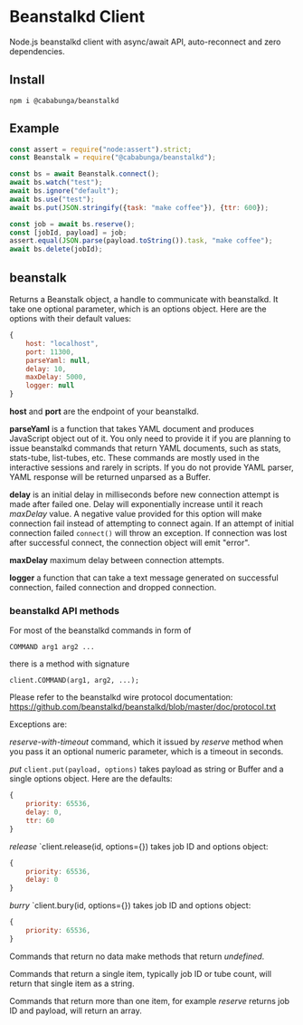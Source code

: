 # Beanstalkd Client

Node.js beanstalkd client with async/await API, auto-reconnect and zero dependencies.

## Install

    npm i @cababunga/beanstalkd

## Example

```javascript
const assert = require("node:assert").strict;
const Beanstalk = require("@cababunga/beanstalkd");

const bs = await Beanstalk.connect();
await bs.watch("test");
await bs.ignore("default");
await bs.use("test");
await bs.put(JSON.stringify({task: "make coffee"}), {ttr: 600});

const job = await bs.reserve();
const [jobId, payload] = job;
assert.equal(JSON.parse(payload.toString()).task, "make coffee");
await bs.delete(jobId);
```

## beanstalk

Returns a Beanstalk object, a handle to communicate with beanstalkd. It take one optional parameter, which is an options object. Here are the options with their default values:

```javascript
{
    host: "localhost",
    port: 11300,
    parseYaml: null,
    delay: 10,
    maxDelay: 5000,
    logger: null
}
```

**host** and **port** are the endpoint of your beanstalkd.

**parseYaml** is a function that takes YAML document and produces JavaScript object out of it.
You only need to provide it if you are planning to issue beanstalkd commands that return YAML
documents, such as stats, stats-tube, list-tubes, etc. These commands are mostly used in the interactive sessions and rarely in scripts. If you do not provide YAML parser, YAML response will be returned unparsed as a Buffer.

**delay** is an initial delay in milliseconds before new connection attempt is made after failed one. Delay will exponentially increase until it reach *maxDelay* value. A negative value provided for this option will make connection fail instead of attempting to connect again. If an attempt of initial connection failed `connect()` will throw an exception. If connection was lost after successful connect, the connection object will emit "error".

**maxDelay** maximum delay between connection attempts.

**logger** a function that can take a text message generated on successful connection, failed connection and dropped connection.


### beanstalkd API methods

For most of the beanstalkd commands in form of

    COMMAND arg1 arg2 ...

there is a method with signature

    client.COMMAND(arg1, arg2, ...);

Please refer to the beanstalkd wire protocol documentation:
https://github.com/beanstalkd/beanstalkd/blob/master/doc/protocol.txt

Exceptions are:

*reserve-with-timeout* command, which it issued by *reserve* method when you pass it an optional numeric parameter, which is a timeout in seconds.

*put* `client.put(payload, options)` takes payload as string or Buffer and a single options object. Here are the defaults:

```javascript
{
    priority: 65536,
    delay: 0,
    ttr: 60
}
```

*release* `client.release(id, options={}) takes job ID and options object:

```javascript
{
    priority: 65536,
    delay: 0
}
```

*burry* `client.bury(id, options={}) takes job ID and options object:

```javascript
{
    priority: 65536,
}
```

Commands that return no data make methods that return *undefined*.

Commands that return a single item, typically job ID or tube count, will return that single item as a string.

Commands that return more than one item, for example *reserve* returns job ID and payload, will return an array.

